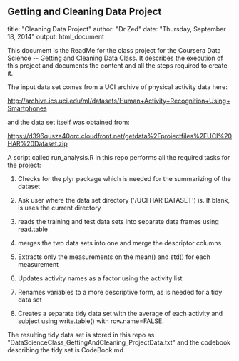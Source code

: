 Getting and Cleaning Data Project
-----------------------------------------------------------------------------


title: "Cleaning Data Project"
author: "Dr.Zed"
date: "Thursday, September 18, 2014"
output: html_document


This document is the ReadMe for the class project for the Coursera Data Science -- Getting and Cleaning Data Class.  It describes the execution of this project and documents the content and all the steps required to create it.  

The input data set comes from a UCI archive of physical activity data here:

http://archive.ics.uci.edu/ml/datasets/Human+Activity+Recognition+Using+Smartphones

and the data set itself was obtained from:

https://d396qusza40orc.cloudfront.net/getdata%2Fprojectfiles%2FUCI%20HAR%20Dataset.zip

A script called run_analysis.R in this repo performs all the required tasks for the project:

1) Checks for the plyr package which is needed for the summarizing of the dataset

2) Ask user where the data set directory ('/UCI HAR DATASET') is.  If blank, is uses the current directory

3) reads the training and test data sets into separate data frames using read.table

4) merges the two data sets into one and merge the descriptor columns

5) Extracts only the measurements on the mean() and std() for each measurement

6) Updates activity names as a factor using the activity list

7) Renames variables to a more descriptive form, as is needed for a tidy data set

8) Creates a separate tidy data set with the average of each activity and subject using write.table() with row.name=FALSE.

The resulting tidy data set is stored in this repo as "DataScienceClass_GettingAndCleaning_ProjectData.txt" and the codebook describing the tidy set is CodeBook.md .



